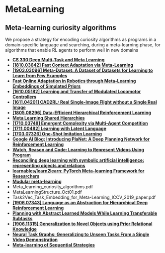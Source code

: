 # MetaLearning

## Meta-learning curiosity algorithms

We propose a strategy for encoding curiosity algorithms as programs in a domain-specific language and searching, during a meta-learning phase, for algorithms that enable RL agents to perform well in new domains

* [**CS 330 Deep Multi-Task and Meta Learning**](http://cs330.stanford.edu)
* [**\[1810.03642\] Fast Context Adaptation via Meta-Learning**](https://arxiv.org/abs/1810.03642)
* [**\[1903.03096\] Meta-Dataset: A Dataset of Datasets for Learning to Learn from Few Examples**](https://arxiv.org/abs/1903.03096)
* [**Fast Online Adaptation in Robotics through Meta-Learning Embeddings of Simulated Priors**](https://arxiv.org/abs/2003.04663.pdf)
* [**\[1610.05182\] Learning and Transfer of Modulated Locomotor Controllers**](https://arxiv.org/abs/1610.05182)
* [**\[1611.04201\] CAD2RL: Real Single-Image Flight without a Single Real Image**](https://arxiv.org/abs/1611.04201)
* [**\[1805.08296\] Data-Efficient Hierarchical Reinforcement Learning**](https://arxiv.org/abs/1805.08296)
* [**Meta Learning Shared Hierarchies**](https://arxiv.org/abs/1710.09767.pdf)
* [**\[1710.03748\] Emergent Complexity via Multi-Agent Competition**](https://arxiv.org/abs/1710.03748)
* [**\[1711.00482\] Learning with Latent Language**](https://arxiv.org/abs/1711.00482)
* [**\[1703.07326\] One-Shot Imitation Learning**](https://arxiv.org/abs/1703.07326)
* [**Google AI Blog: Introducing PlaNet: A Deep Planning Network for Reinforcement Learning**](https://ai.googleblog.com/2019/02/introducing-planet-deep-planning.html?)
* [**Watch, Reason and Code: Learning to Represent Videos Using Program**](http://delivery.acm.org/10.1145/3360000/3351094/p1543-duan.pdf?ip=196.207.120.77\&id=3351094\&acc=OPEN\&key=4D4702B0C3E38B35%2E4D4702B0C3E38B35%2E4D4702B0C3E38B35%2E6D218144511F3437&\_\_acm\_\_=1572177329\_8e0602267436eaebaa93882eaf22b0f5)
* [**Reconciling deep learning with symbolic artificial intelligence: representing objects and relations**](file:///C:/Users/khush/Desktop/DL\_symbolic\_processing.pdf)
* [**learnables/learn2learn: PyTorch Meta-learning Framework for Researchers**](https://github.com/learnables/learn2learn/tree/master)
* [**Modular meta-learning**](https://arxiv.org/abs/1806.10166.pdf)
* Meta\_learning\_curiosity\_algorithms.pdf
* MetaLearningStructure\_Oct01.pdf
* Task2Vec\_Task\_Embedding\_for\_Meta-Learning\_ICCV\_2019\_paper.pdf
* [**\[1906.07343\] Language as an Abstraction for Hierarchical Deep Reinforcement Learning**](https://arxiv.org/abs/1906.07343)
* [**Planning with Abstract Learned Models While Learning Transferable Subtasks**](https://arxiv.org/abs/1912.07544v1.pdf)
* [**\[1906.11315\] Generalization to Novel Objects using Prior Relational Knowledge**](https://arxiv.org/abs/1906.11315)
* [**Neural Task Graphs: Generalizing to Unseen Tasks From a Single Video Demonstration**](http://openaccess.thecvf.com/content\_CVPR\_2019/papers/Huang\_Neural\_Task\_Graphs\_Generalizing\_to\_Unseen\_Tasks\_From\_a\_Single\_CVPR\_2019\_paper.pdf)
* [**Meta-learning of Sequential Strategies**](https://arxiv.org/abs/1905.03030.pdf)
